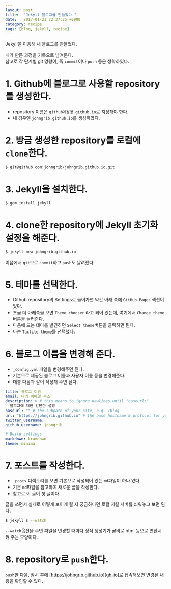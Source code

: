 ```yaml
---
layout: post
title:  "Jekyll 블로그를 만들었다."
date:   2017-01-21 22:37:25 +0900
category: recipe
tags: [blog, jekyll, recipe]
---
```


Jekyll을 이용해 새 블로그를 만들었다.

내가 만든 과정을 기록으로 남겨둔다.  
참고로 각 단계별 git 명령어, 즉 `commit`이나 `push` 등은 생략하였다.


# 1. Github에 블로그로 사용할 repository를 생성한다.

* repository 이름은 `github계정명.github.io`로 지정해야 한다.
* 내 경우엔 `johngrib.github.io`를 생성하였다.

# 2. 방금 생성한 repository를 로컬에 `clone`한다.

```sh
$ git@github.com:johngrib/johngrib.github.io.git
```

# 3. Jekyll을 설치한다.

```sh
$ gem install jekyll
```

# 4. clone한 repository에 Jekyll 초기화 설정을 해준다.

```sh
$ jekyll new johngrib.github.io
```

이쯤에서 `git`으로 `commit`하고 `push`도 날려줬다.

# 5. 테마를 선택한다.

* Github repository의 Settings로 들어가면 약간 아래 쪽에 `GitHub Pages` 섹션이 있다.
* 조금 더 아래쪽을 보면 `Theme chooser` 라고 되어 있는데, 여기에서 `Change theme`버튼을 눌러준다.
* 마음에 드는 테마를 발견하면 `Select theme`버튼을 클릭하면 된다.
* 나는 `Tactile theme`를 선택했다.

# 6. 블로그 이름을 변경해 준다.

* `_config.yml` 파일을 변경해주면 된다.
* 기본으로 제공된 블로그 이름과 사용자 이름 등을 변경해준다.
* 대충 다음과 같이 작성해 주면 된다.

```yml
title: 블로그 이름
email: 나의 이메일 주소
description: > # this means to ignore newlines until "baseurl:"
  블로그에 대한 간단한 설명
baseurl: "" # the subpath of your site, e.g. /blog
url: "https://johngrib.github.io" # the base hostname & protocol for your site
twitter_username:
github_username: johngrib

# Build settings
markdown: kramdown
theme: minima
```

# 7. 포스트를 작성한다.

* `_posts` 디렉토리를 보면 기본으로 작성되어 있는 `md`파일이 하나 있다.
* 기본 `md`파일을 참고하여 새로운 글을 작성한다.
* 참고로 이 글이 첫 글이다.

글을 쓰면서 실제로 어떻게 보이게 될 지 궁금하다면 로컬 지킬 서버를 띄워놓고 보면 된다.

```sh
$ jekyll s --watch
```

`--watch`옵션을 주면 파일을 변경할 때마다 정적 생성기가 곧바로 html 등으로 변환시켜 주는 모양이다.

# 8. repository로 `push`한다.

`push`한 다음, 잠시 후에 [https://johngrib.github.io][gh-io]로 접속해보면 변경된 내용을 확인할 수 있다.

[gh-io]: https://johngrib.github.io
